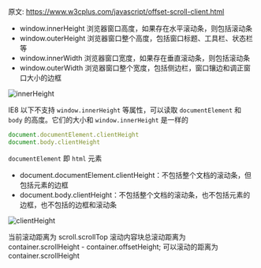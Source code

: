 原文: https://www.w3cplus.com/javascript/offset-scroll-client.html


- window.innerHeight	浏览器窗口高度，如果存在水平滚动条，则包括滚动条
- window.outerHeight	浏览器窗口整个高度，包括窗口标题、工具栏、状态栏等
- window.innerWidth	    浏览器窗口宽度，如果存在垂直滚动条，则包括滚动条
- window.outerWidth	    浏览器窗口整个宽度，包括侧边栏，窗口镶边和调正窗口大小的边框

![innerHeight](https://www.w3cplus.com/sites/default/files/blogs/2017/1711/window-scroll-1.png)

IE8 以下不支持 `window.innerHeight` 等属性，可以读取 `documentElement` 和 `body` 的高度。它们的大小和 `window.innerHeight` 是一样的

```javascript
document.documentElement.clientHeight
document.body.clientHeight
```
`documentElement` 即 `html` 元素

- document.documentElement.clientHeight：不包括整个文档的滚动条，但包括<html>元素的边框
- document.body.clientHeight：不包括整个文档的滚动条，也不包括<html>元素的边框，也不包括<body>的边框和滚动条

![clientHeight](https://www.w3cplus.com/sites/default/files/blogs/2017/1711/window-scroll-6.png)


当前滚动距离为 scroll.scrollTop
滚动内容块总滚动距离为 container.scrollHeight - container.offsetHeight;
可以滚动的距离为 container.scrollHeight







